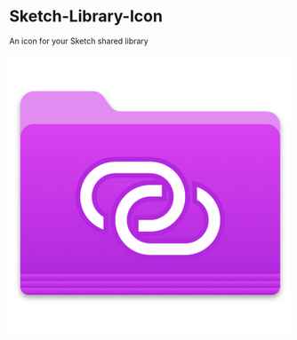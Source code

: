 # Sketch-Library-Icon
An icon for your Sketch shared library

![Alt text](/sketch-library.png?raw=true "Optional Title")
